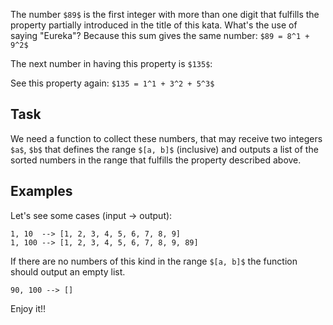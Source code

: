 The number ```$89$``` is the first integer with more than one digit that fulfills the property partially introduced in the title of this kata. 
What's the use of saying "Eureka"? Because this sum gives the same number: ```$89 = 8^1 + 9^2$```

The next number in having this property is ```$135$```:

See this property again: ```$135 = 1^1 + 3^2 + 5^3$```


## Task ##

We need a function to collect these numbers, that may receive two integers ```$a$```, ```$b$``` that defines the range ```$[a, b]$``` (inclusive) and outputs a list of the sorted numbers in the range that fulfills the property described above.


## Examples ##

Let's see some cases (input -> output):
```
1, 10  --> [1, 2, 3, 4, 5, 6, 7, 8, 9]
1, 100 --> [1, 2, 3, 4, 5, 6, 7, 8, 9, 89]
```

If there are no numbers of this kind in the range `$[a, b]$` the function should output an empty list.
```
90, 100 --> []
```
Enjoy it!!

